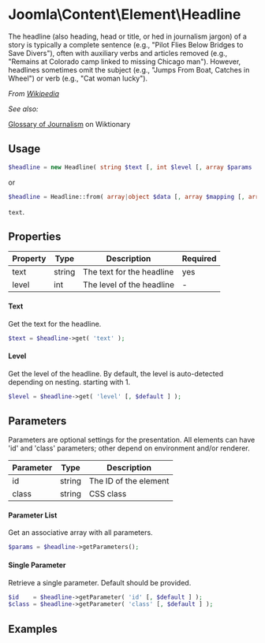
# Joomla\Content\Element\Headline

The headline (also heading, head or title, or hed in journalism jargon) of a story is typically a complete sentence
(e.g., "Pilot Flies Below Bridges to Save Divers"), often with auxiliary verbs and articles removed (e.g., "Remains
at Colorado camp linked to missing Chicago man"). However, headlines sometimes omit the subject (e.g., "Jumps From
Boat, Catches in Wheel") or verb (e.g., "Cat woman lucky").

_From [Wikipedia](https://en.wikipedia.org/wiki/News_style#Headline)_

_See also:_

[Glossary of Journalism](https://en.wiktionary.org/wiki/Appendix:Glossary_of_journalism#Article_components) on Wiktionary

## Usage

```php
$headline = new Headline( string $text [, int $level [, array $params  ] ] );
```

or

```php
$headline = Headline::from( array|object $data [, array $mapping [, array $params ] ] );
```

 `text`.

## Properties

Property | Type   | Description  | Required
-------- | ------ | ------------ | ----
text | string | The text for the headline | yes
level | int | The level of the headline | -

#### Text

Get the text for the headline.

```php
$text = $headline->get( 'text' );
```

#### Level

Get the level of the headline. By default, the level is auto-detected depending on nesting. starting with 1.

```php
$level = $headline->get( 'level' [, $default ] );
```

## Parameters

Parameters are optional settings for the presentation.
All elements can have 'id' and 'class' parameters; other depend on environment 
and/or renderer.

Parameter | Type   | Description
--------- | ------ | -----------
id        | string | The ID of the element
class     | string | CSS class

#### Parameter List

Get an associative array with all parameters.

```php
$params = $headline->getParameters();
```

#### Single Parameter

Retrieve a single parameter. Default should be provided.

```php
$id    = $headline->getParameter( 'id' [, $default ] );
$class = $headline->getParameter( 'class' [, $default ] );
```

## Examples

